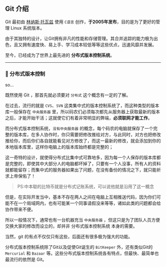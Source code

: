 ## Git 介绍

Git 最初由 [林纳斯·托瓦兹](https://zh.wikipedia.org/wiki/林纳斯·托瓦兹) 使用 `C语言` 创作，**于2005年发布**，目的是为了更好的管理 Linux 系统版本。

由于其独特的设计，让Git拥有非凡的性能和存储管理。其合并追踪的能力极为出色，且又拥有速度快、易上手、学习成本较低等等这些优点，迅速风靡并发展。

至今，已经成为了世界上最先进的 **分布式版本控制系统**。

-------

### :book: 分布式版本控制

so...

既然使用 Git ，那首先就必须要对 `分布式` 这个概念有一定的了解。

在过去，流行的就是 `CVS`、`SVN` 这类集中式的版本控制系统了，而这种类型的版本库一般保存在 `中央服务器` 里，所以码农们必须每次都先从服务器上获取最新的版本之后，才能开始干活；这就使它们有着非常明显的弊端，**必须联网才能工作**。

而分布式版本控制系统，`没有中央服务器` 的概念，每个码农的电脑就保存了一个完整的版本库，在多人协作时，你只需要把修改推给对方，与此同时，对方也把修改推给你，而后你们各自就能看见对方修改了，而这一最新的修改，就会添加到你的本地版本库里，这样你电脑上的版本库始终都是完整的；

这一奇特的设计，就使得分布式比集中式可靠地多，因为每一个人保存的版本库都是完整的，即使其中大部分人的电脑都坏掉了，只要有一个人没事，所有人的资料就都能留存；而集中式的服务器如果出了问题，在没有备份的情况之下，就只能祈求上帝保佑了！


> PS:中本聪的比特币就是分布式记账系统，可以说他就是沿用了这一概念

但是，在实际开发当中，基本不存在两人之间在电脑上互相推送代码，因为你们可能不在一个局域网内，也有可能某一个同事请假没来等等，诸如此类的问题都会给协作带来不便。

所以一般情况下，通常也有一台机器充当 `中央服务器` ，但这只是为了团队人员方便交换大家的修改而设立的，却并非 分布式版本控制系统 本身的需要。

当然，git 的有点不仅仅只有这些，后面还有很多极为强大的功能。

分布式版本控制系统除了Git以及促使Git诞生的 `BitKeeper` 外，还有类似Git的 `Mercurial` 和 `Bazaar` 等。这些分布式版本控制系统各有特点，但最快、最简单也最流行的依然是 Git。
